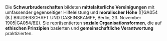 
Die **Schwurbruderschaften** bildeten **mittelalterliche Vereinigungen** mit umfassender gegenseitiger Hilfeleistung und **moralischer Höhe** ([[GA054 (8.) BRUDERSCHAFT UND DASEINSKAMPF, Berlin, 23. November 1905|GA054/8]]). Sie repräsentierten **soziale Organisationsformen**, die auf **ethischen Prinzipien** basierten und **gemeinschaftliche Verantwortung** praktizierten.
